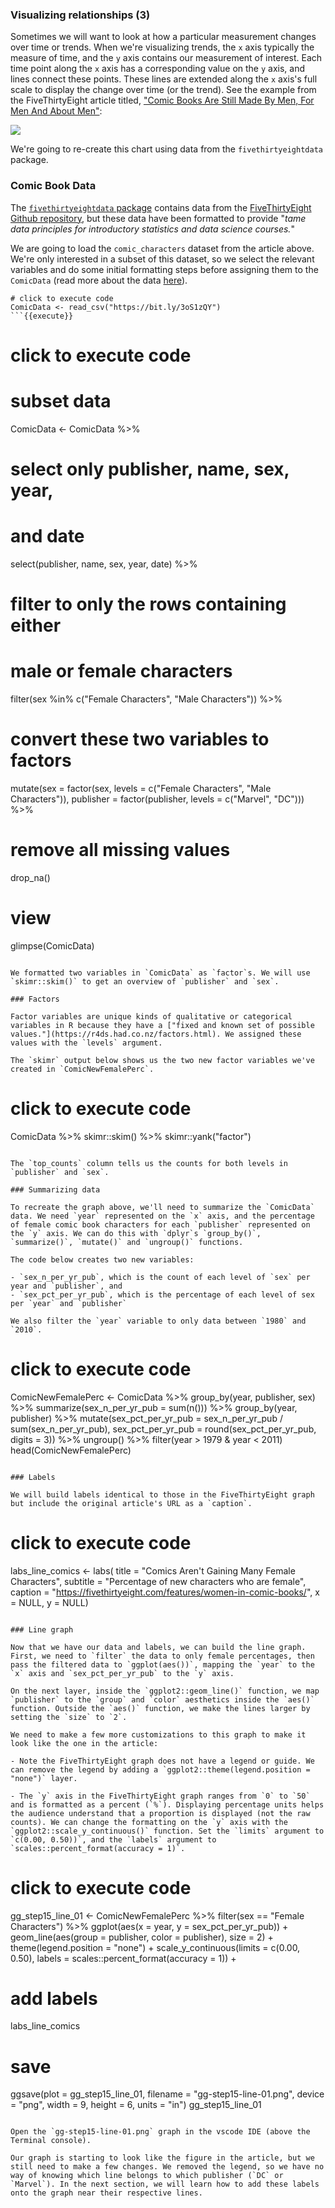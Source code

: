 ### Visualizing relationships (3)

Sometimes we will want to look at how a particular measurement changes over time or trends. When we're visualizing trends, the `x` axis typically the measure of time, and the `y` axis contains our measurement of interest. Each time point along the `x` axis has a corresponding value on the `y` axis, and lines connect these points. These lines are extended along the `x` axis's full scale to display the change over time (or the trend). See the example from the FiveThirtyEight article titled, ["Comic Books Are Still Made By Men, For Men And About Men"](https://fivethirtyeight.com/features/women-in-comic-books/):


![](https://fivethirtyeight.com/wp-content/uploads/2014/10/hickey-feature-comics-3.png?w=1220)

We're going to re-create this chart using data from the `fivethirtyeightdata` package. 

### Comic Book Data

The [`fivethirtyeightdata` package](https://fivethirtyeight-r.netlify.app/) contains data from the [FiveThirtyEight Github repository](https://github.com/fivethirtyeight/data), but these data have been formatted to provide "*tame data principles for introductory statistics and data science courses.*"

We are going to load the `comic_characters` dataset from the article above. We're only interested in a subset of this dataset, so we select the relevant variables and do some initial formatting steps before assigning them to the `ComicData` (read more about the data [here](https://cran.r-project.org/web/packages/fivethirtyeight/vignettes/fivethirtyeight.html)).

```
# click to execute code
ComicData <- read_csv("https://bit.ly/3oS1zQY") 
```{{execute}}

```
# click to execute code

# subset data
ComicData <- ComicData %>% 
  # select only publisher, name, sex, year, 
  # and date
  select(publisher, name, sex, year, date) %>% 
  # filter to only the rows containing either 
  # male or female characters
  filter(sex %in% c("Female Characters", 
                    "Male Characters")) %>% 
  # convert these two variables to factors
  mutate(sex = factor(sex, 
                      levels = c("Female Characters", 
                                 "Male Characters")),
         publisher = factor(publisher, 
                            levels = c("Marvel", "DC"))) %>% 
  # remove all missing values
  drop_na()
# view
glimpse(ComicData)
```{{execute}}

We formatted two variables in `ComicData` as `factor`s. We will use `skimr::skim()` to get an overview of `publisher` and `sex`.

### Factors

Factor variables are unique kinds of qualitative or categorical variables in R because they have a ["fixed and known set of possible values."](https://r4ds.had.co.nz/factors.html). We assigned these values with the `levels` argument.

The `skimr` output below shows us the two new factor variables we've created in `ComicNewFemalePerc`. 

```
# click to execute code
ComicData %>% 
  skimr::skim() %>% 
  skimr::yank("factor") 
```{{execute}}

The `top_counts` column tells us the counts for both levels in `publisher` and `sex`.

### Summarizing data 

To recreate the graph above, we'll need to summarize the `ComicData` data. We need `year` represented on the `x` axis, and the percentage of female comic book characters for each `publisher` represented on the `y` axis. We can do this with `dplyr`s `group_by()`, `summarize()`, `mutate()` and `ungroup()` functions. 

The code below creates two new variables: 

- `sex_n_per_yr_pub`, which is the count of each level of `sex` per year and `publisher`, and  
- `sex_pct_per_yr_pub`, which is the percentage of each level of sex per `year` and `publisher`  

We also filter the `year` variable to only data between `1980` and `2010`.

```
# click to execute code
ComicNewFemalePerc <- ComicData %>% 
  group_by(year, publisher, sex) %>% 
  summarize(sex_n_per_yr_pub = sum(n())) %>% 
  group_by(year, publisher) %>% 
  mutate(sex_pct_per_yr_pub = sex_n_per_yr_pub / sum(sex_n_per_yr_pub),
         sex_pct_per_yr_pub = round(sex_pct_per_yr_pub, digits = 3)) %>% 
  ungroup() %>% 
  filter(year > 1979 & year < 2011)
head(ComicNewFemalePerc)
```{{execute}}

### Labels

We will build labels identical to those in the FiveThirtyEight graph but include the original article's URL as a `caption`.

```
# click to execute code
labs_line_comics <- labs(
  title = "Comics Aren't Gaining Many Female Characters", 
  subtitle = "Percentage of new characters who are female", 
  caption = "https://fivethirtyeight.com/features/women-in-comic-books/",
  x = NULL, 
  y = NULL)
```{{execute}}

### Line graph

Now that we have our data and labels, we can build the line graph. First, we need to `filter` the data to only female percentages, then pass the filtered data to `ggplot(aes())`, mapping the `year` to the `x` axis and `sex_pct_per_yr_pub` to the `y` axis.

On the next layer, inside the `ggplot2::geom_line()` function, we map `publisher` to the `group` and `color` aesthetics inside the `aes()` function. Outside the `aes()` function, we make the lines larger by setting the `size` to `2`. 

We need to make a few more customizations to this graph to make it look like the one in the article:

- Note the FiveThirtyEight graph does not have a legend or guide. We can remove the legend by adding a `ggplot2::theme(legend.position = "none")` layer. 

- The `y` axis in the FiveThirtyEight graph ranges from `0` to `50` and is formatted as a percent (`%`). Displaying percentage units helps the audience understand that a proportion is displayed (not the raw counts). We can change the formatting on the `y` axis with the `ggplot2::scale_y_continuous()` function. Set the `limits` argument to `c(0.00, 0.50))`, and the `labels` argument to `scales::percent_format(accuracy = 1)`.

```
# click to execute code
gg_step15_line_01 <- ComicNewFemalePerc %>% 
  filter(sex == "Female Characters") %>% 
  ggplot(aes(x = year, y = sex_pct_per_yr_pub)) + 
  geom_line(aes(group = publisher, color = publisher),
            size = 2) + 
  theme(legend.position = "none") + 
  scale_y_continuous(limits = c(0.00, 0.50),
         labels = scales::percent_format(accuracy = 1)) +
  # add labels
  labs_line_comics
# save
ggsave(plot = gg_step15_line_01,
        filename = "gg-step15-line-01.png",
        device = "png",
        width = 9,
        height = 6,
        units = "in")
gg_step15_line_01
```{{execute}}

Open the `gg-step15-line-01.png` graph in the vscode IDE (above the Terminal console). 

Our graph is starting to look like the figure in the article, but we still need to make a few changes. We removed the legend, so we have no way of knowing which line belongs to which publisher (`DC` or `Marvel`). In the next section, we will learn how to add these labels onto the graph near their respective lines.
